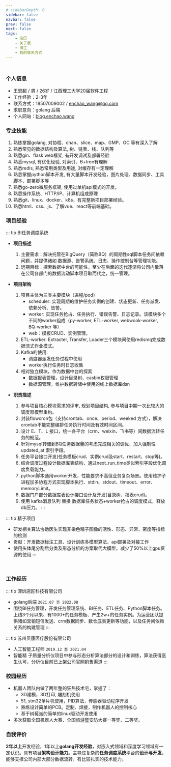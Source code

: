 ```yaml
---
# sidebarDepth: 0
sidebar: false
navbar: false
prev: false
next: false
tags:
    - 简历
    - 关于我
    - 博主
    - 我的联系方式
---
```


###
<div style="width: 100%; height:0">
<img src="https://sprintln-1256351233.cos.ap-shanghai.myqcloud.com/img/my-profile-picture.jpg" style="width: 18%;position:relative;left: 81%; top:35px"/>
</div>

### 个人信息

- 王恩超 / 男 / 26岁 / 江西理工大学20届软件工程
- 工作经验：2-3年 
- 联系方式：18507009002 / enchao_wang@qq.com
- 求职意向：golang 后端
- 个人网站：[blog.enchao.wang](http://blog.enchao.wang)

### 专业技能
1.  熟练掌握golang, 对协程、chan、slice、map、GMP、GC 等有深入了解
2.  熟悉常见的数据结构及算法, 树、链表、栈、队列等
3.  熟悉gin、flask web框架, 有开发调试及部署经验
4.  熟悉mysql, 有优化经验, 对索引、B+tree有理解
5.  熟悉redis, 熟悉常用类型及用途, 对缓存有一定理解
6.  熟悉掌握python脚本开发, 有大量脚本开发经验，图片处理、数据同步、工具脚本、部署脚本等
7.  熟悉go-zero微服务框架, 使用过单机api模式的开发。
8.  熟悉操作系统、HTTP/IP、计算机组成原理
9.  熟悉git、linux、docker、k8s，有完整新项目部署经验。
10. 熟悉html、css、js、了解vue、react等前端基础。

### 项目经验
::: tip BI任务调度系统
- **项目描述**  
  1. 主要需求：解决托管在BigQuery（简称BQ）的周期性sql脚本任务间依赖问题，并提供诸如 数据源、告警系统、日志、操作控制台等管理功能。
  2. 远期目标：探索数据中台的可能性，至少在后面的迭代逐渐将公司内散落在公司各部门的数据流动脚本项目取而代之，统一管理。

- **项目架构**
  1. 项目主体为三类主要模块（进程/pod）
     - scheduler: 实现周期的维护任务实例的创建、状态更新、任务派发、依赖分析、告警。
     - worker: 实现任务抢占、任务执行、错误告警、日志记录。该模块多个不同的worker组成（py-worker, ETL-worker, webwook-worker, BQ-worker 等）
     - web：模板CRUD、实例管理。
  2. ETL-worker: Extracter, Transfer, Loader三个模块间使用redismq完成数据流式作业模式。
  3. Kafka的使用: 
     - 调度器派发任务过程中使用
     - worker执行任务时日志收集
  4. 相对独立模块，作为数据中台的探索
     - 数据报表管理，设计目录树、casbin权限管理
     - 数据源管理，维护数据转储中使用的线上数据库dsn
- **职责描述**
  1. 参与项目核心模块需求的评审, 规划项目结构, 参与项目中期一次比较大的调度器模型重构。
  2. 封装flowcron包（支持crontab、once、period、weeked 方式），解决crontab不能完整编排任务执行时间及有效时间区间。
  3. 设计 E、T、L 接口，统一各平台（crm、weixin、飞书等）间数据流转任务的规范。
  4. 针对mysql转储到BQ任务数据量的考虑完成相关的调优，加入强制性 updated_at 索引字段。
  5. 任务平台接口开发(任务模板crud、实例crud及start、restart、stop等)。
  6. 结合调度过程设计数据库表结构、通过next_run_time类似索引字段优化调度负载能力。
  7. python脚本通用worker开发，性能要求不高但业务复杂场景。使用维护子进程加多协程方式实现脚本执行、stdin、stdout、timeout、error、memoryLimit。
  8. 数据门户部分数据库表设计接口设计及开发(目录树、报表crud)。
  9. 使用 kafka消息队列 替换 数据库任务状态+worker抢占的调度模式，释放db压力。
:::

::: tip 精子项目
- 研发相关算法协助医生实现非染色精子图像的活性、形态、异常、密度等指标的检测
- 贡献：开发数据标注工具、设计训练多模型算法、api部署及对接工作
- 使用头体尾分割后分类及形态分析的方案取代大模型，减少了50%以上gpu资源的使用
:::


<br/>

### 工作经历

::: tip 深圳店匠科技有限公司
- golang后端 `2021.07 至 2022.08`
- 围绕BI任务管理，开发任务管理系统、BI任务、ETL任务、Python脚本任务。上线3个月以来、有1000+的任务模板、产生2w+的任务实例。为运营团队提供诸如营销短信发送、crm数据同步、数仓底表更新等功能，以及任务间依赖关系的构建管理
:::

::: tip 苏州贝康医疗股份有限公司
- 人工智能工程师 `2019.12 至 2021.04`
- 智能精 子质量分析仪项目中参与形态分析算法部分的设计和训练，算法获得医生认可，分析仪目前已上架公司官网销售渠道
:::

### 校园经历
- 机器人团队内做了两年整的狂热技术宅，掌握了：
  - 3D建模，3D打印, 雕刻机使用
  - 51, stm32单片机使用，PID算法，传感器驱动程序开发
  - 熟练设计简单的PCB。定制、焊接，制作机器人的控制核心
  - 基于树莓派的简单的linux驱动开发使用
- 多次获取全国机器人大赛、全国旅游暨安防大赛一等奖、二等奖。

### 自我评价
**2年以上**开发经验，1年以上**golang开发经验**，对嵌入式领域和深度学习领域有一定认识。具有项目**架构设计能力**。主导过复杂的**任务调度系统**平台的**设计与开发**，能够支撑公司内部大部分数据流转。有比较扎实的技术能力。